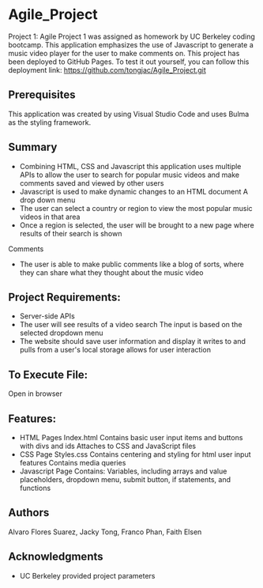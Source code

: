 # Agile_Project
Project 1: Agile
Project 1 was assigned as homework by UC Berkeley coding bootcamp.
This application emphasizes the use of Javascript to generate a music video player for the user to make comments on. 
This project has been deployed to GitHub Pages. To test it out yourself, you can follow this deployment link: 
https://github.com/tongjac/Agile_Project.git

## Prerequisites
This application was created by using Visual Studio Code and uses Bulma as the styling framework.

## Summary
* Combining HTML, CSS and Javascript this application uses multiple APIs to allow the user to search for popular music videos and make comments saved and viewed by other users
* Javascript is used to make dynamic changes to an HTML document
A drop down menu
* The user can select a country or region to view the most popular music videos in that area
* Once a region is selected, the user will be brought to a new page where results of their search is shown
 
Comments
* The user is able to make public comments like a blog of sorts, where they can share what they thought about the music video
 
## Project Requirements:
* Server-side APIs
* The user will see results of a video search
The input is based on the selected dropdown menu 
* The website should save user information and display it 
writes to and pulls from a user's local storage 
allows for user interaction
## To Execute File:
Open in browser
## Features:
* HTML Pages
Index.html
Contains basic user input items and buttons with divs and ids
Attaches to CSS and JavaScript files
* CSS Page
Styles.css
Contains centering and styling for html user input features
Contains media queries
* Javascript Page Contains: Variables, including arrays and value placeholders, dropdown menu, submit button,  if statements, and functions
 
## Authors
Alvaro Flores Suarez,
Jacky Tong,
Franco Phan, 
Faith Elsen
## Acknowledgments
* UC Berkeley provided project parameters
